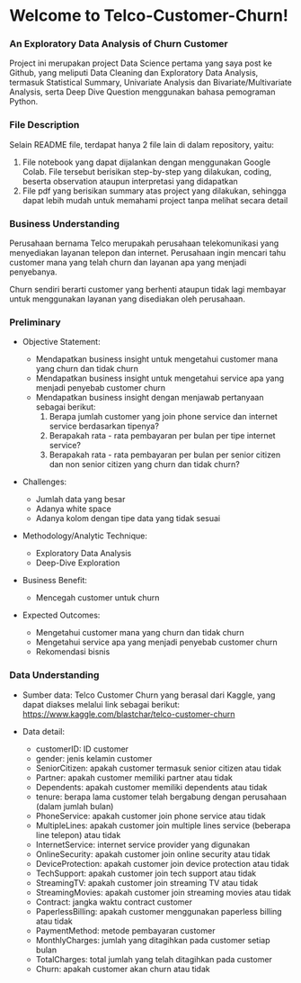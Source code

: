 # **Welcome to Telco-Customer-Churn!**
### An Exploratory Data Analysis of Churn Customer

Project ini merupakan project Data Science pertama yang saya post ke Github, yang meliputi Data Cleaning dan Exploratory Data Analysis, termasuk Statistical Summary, Univariate Analysis dan Bivariate/Multivariate Analysis, serta Deep Dive Question menggunakan bahasa pemograman Python.

### **File Description**
Selain README file, terdapat hanya 2 file lain di dalam repository, yaitu:
1. File notebook yang dapat dijalankan dengan menggunakan Google Colab. File tersebut berisikan step-by-step yang dilakukan, coding, beserta observation ataupun interpretasi yang didapatkan
2. File pdf yang berisikan summary atas project yang dilakukan, sehingga dapat lebih mudah untuk memahami project tanpa melihat secara detail


### **Business Understanding**
Perusahaan bernama Telco merupakah perusahaan telekomunikasi yang menyediakan layanan telepon dan internet. Perusahaan ingin mencari tahu customer mana yang telah churn dan layanan apa yang menjadi penyebanya.

Churn sendiri berarti customer yang berhenti ataupun tidak lagi membayar untuk menggunakan layanan yang disediakan oleh perusahaan.


### **Preliminary**
*   Objective Statement:
    *   Mendapatkan business insight untuk mengetahui customer mana yang churn dan tidak churn
    *   Mendapatkan business insight untuk mengetahui service apa yang menjadi penyebab customer churn
    *   Mendapatkan business insight dengan menjawab pertanyaan sebagai berikut:
        1. Berapa jumlah customer yang join phone service dan internet service berdasarkan tipenya?
        2. Berapakah rata - rata pembayaran per bulan per tipe internet service?
        3. Berapakah rata - rata pembayaran per bulan per senior citizen dan non senior citizen yang churn dan tidak churn?
       
*   Challenges:
    *   Jumlah data yang besar
    *   Adanya white space
    *   Adanya kolom dengan tipe data yang tidak sesuai

*   Methodology/Analytic Technique:
    *   Exploratory Data Analysis
    *   Deep-Dive Exploration

*   Business Benefit:
    *   Mencegah customer untuk churn

*   Expected Outcomes: 
    * Mengetahui customer mana yang churn dan tidak churn
    * Mengetahui service apa yang menjadi penyebab customer churn
    * Rekomendasi bisnis

### **Data Understanding**
*   Sumber data: Telco Customer Churn yang berasal dari Kaggle, yang dapat diakses melalui link sebagai berikut:
https://www.kaggle.com/blastchar/telco-customer-churn

*   Data detail:
    *   customerID: ID customer
    *   gender: jenis kelamin customer
    *   SeniorCitizen: apakah customer termasuk senior citizen atau tidak
    *   Partner: apakah customer memiliki partner atau tidak
    *   Dependents: apakah customer memiliki dependents atau tidak
    *   tenure: berapa lama customer telah bergabung dengan perusahaan (dalam jumlah bulan)
    *   PhoneService: apakah customer join phone service atau tidak
    *   MultipleLines: apakah customer join multiple lines service (beberapa line telepon) atau tidak
    *   InternetService: internet service provider yang digunakan
    *   OnlineSecurity: apakah customer join online security atau tidak
    *   DeviceProtection: apakah customer join device protection atau tidak
    *   TechSupport: apakah customer join tech support atau tidak
    *   StreamingTV: apakah customer join streaming TV atau tidak
    *   StreamingMovies: apakah customer join streaming movies atau tidak
    *   Contract: jangka waktu contract customer
    *   PaperlessBilling: apakah customer menggunakan paperless billing atau tidak
    *   PaymentMethod: metode pembayaran customer
    *   MonthlyCharges: jumlah yang ditagihkan pada customer setiap bulan
    *   TotalCharges: total jumlah yang telah ditagihkan pada customer
    *   Churn: apakah customer akan churn atau tidak

